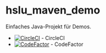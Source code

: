 # hslu_maven_demo

Einfaches Java-Projekt für Demos.

 * [![CircleCI](https://circleci.com/gh/rgisler/hslu_maven_demo.svg?style=svg)](https://circleci.com/gh/rgisler/hslu_maven_demo) - CircleCI
 * [![CodeFactor](https://www.codefactor.io/repository/github/rgisler/hslu_maven_demo/badge)](https://www.codefactor.io/repository/github/rgisler/hslu_maven_demo) - CodeFactor 
